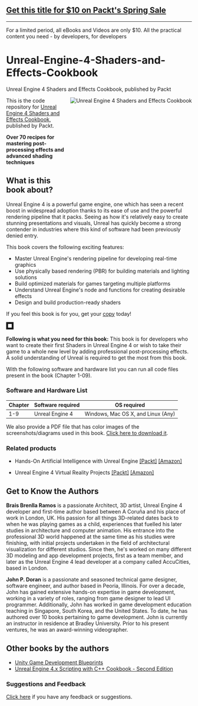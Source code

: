 ## [Get this title for $10 on Packt's Spring Sale](https://www.packt.com/B11843?utm_source=github&utm_medium=packt-github-repo&utm_campaign=spring_10_dollar_2022)
-----
For a limited period, all eBooks and Videos are only $10. All the practical content you need \- by developers, for developers

# Unreal-Engine-4-Shaders-and-Effects-Cookbook
Unreal Engine 4 Shaders and Effects Cookbook, published by Packt

<a href="https://www.packtpub.com/game-development/unreal-engine-4-shaders-and-effects-cookbook?utm_source=github&utm_medium=repository&utm_campaign=9781789538540"><img src="https://www.packtpub.com/media/catalog/product/cache/e4d64343b1bc593f1c5348fe05efa4a6/b/1/b11843.png" alt="Unreal Engine 4 Shaders and Effects Cookbook" height="256px" align="right"></a>

This is the code repository for [Unreal Engine 4 Shaders and Effects Cookbook](https://www.packtpub.com/game-development/unreal-engine-4-shaders-and-effects-cookbook?utm_source=github&utm_medium=repository&utm_campaign=9781789538540), published by Packt.

**Over 70 recipes for mastering post-processing effects and advanced shading techniques**

## What is this book about?
Unreal Engine 4 is a powerful game engine, one which has seen a recent boost in widespread adoption thanks to its ease of use and the powerful rendering pipeline that it packs. Seeing as how it's relatively easy to create stunning presentations and visuals, Unreal has quickly become a strong contender in industries where this kind of software had been previously denied entry.

This book covers the following exciting features:
* Master Unreal Engine's rendering pipeline for developing real-time graphics
* Use physically based rendering (PBR) for building materials and lighting solutions
* Build optimized materials for games targeting multiple platforms
* Understand Unreal Engine's node and functions for creating desirable effects
* Design and build production-ready shaders


If you feel this book is for you, get your [copy](https://www.amazon.com/dp/1789538548) today!

<a href="https://www.packtpub.com/?utm_source=github&utm_medium=banner&utm_campaign=GitHubBanner"><img src="https://raw.githubusercontent.com/PacktPublishing/GitHub/master/GitHub.png" 
alt="https://www.packtpub.com/" border="5" /></a>


**Following is what you need for this book:**
This book is for developers who want to create their first Shaders in Unreal Engine 4 or wish to take their game to a whole new level by adding professional post-processing effects. A solid understanding of Unreal is required to get the most from this book.	

With the following software and hardware list you can run all code files present in the book (Chapter 1-09).

### Software and Hardware List

| Chapter  | Software required                   | OS required                        |
| -------- | ------------------------------------| -----------------------------------|
| 1-9      | Unreal Engine 4                     | Windows, Mac OS X, and Linux (Any) |



We also provide a PDF file that has color images of the screenshots/diagrams used in this book. [Click here to download it](https://www.packtpub.com/sites/default/files/downloads/9781789538540_ColorImages.pdf).


### Related products <Other books you may enjoy>
* Hands-On Artificial Intelligence with Unreal Engine [[Packt]](Hands-On%20Artificial%20Intelligence%20with%20Unreal%20Engine?utm_source=github&utm_medium=repository&utm_campaign=9781788835657) [[Amazon]](https://www.amazon.com/dp/1788835654)

* Unreal Engine 4 Virtual Reality Projects [[Packt]](https://www.packtpub.com/game-development/unreal-engine-4-virtual-reality-projects?utm_source=github&utm_medium=repository&utm_campaign=9781789132878) [[Amazon]](https://www.amazon.com/dp/1789132878 )

## Get to Know the Authors
**Brais Brenlla Ramos**
is a passionate Architect, 3D artist, Unreal Engine 4 developer and first-time author based between A Coruña and his place of work in London, UK. His passion for all things 3D-related dates back to when he was playing games as a child, experiences that fuelled his later studies in architecture and computer animation. His entrance into the professional 3D world happened at the same time as his studies were finishing, with initial projects undertaken in the field of architectural visualization for different studios. Since then, he's worked on many different 3D modeling and app development projects, first as a team member, and later as the Unreal Engine 4 lead developer at a company called AccuCities, based in London.

**John P. Doran**
 is a passionate and seasoned technical game designer, software engineer, and author based in Peoria, Illinois. For over a decade, John has gained extensive hands-on expertise in game development, working in a variety of roles, ranging from game designer to lead UI programmer. Additionally, John has worked in game development education teaching in Singapore, South Korea, and the United States. To date, he has authored over 10 books pertaining to game development. John is currently an instructor in residence at Bradley University. Prior to his present ventures, he was an award-winning videographer.


## Other books by the authors
* [Unity Game Development Blueprints](https://www.packtpub.com/game-development/unity-game-development-blueprints?utm_source=github&utm_medium=repository&utm_campaign=9781783553655)
* [Unreal Engine 4.x Scripting with C++ Cookbook - Second Edition](https://www.packtpub.com/game-development/unreal-engine-4x-scripting-c-cookbook-second-edition?utm_source=github&utm_medium=repository&utm_campaign=9781789809503)

### Suggestions and Feedback
[Click here](https://docs.google.com/forms/d/e/1FAIpQLSdy7dATC6QmEL81FIUuymZ0Wy9vH1jHkvpY57OiMeKGqib_Ow/viewform) if you have any feedback or suggestions.
